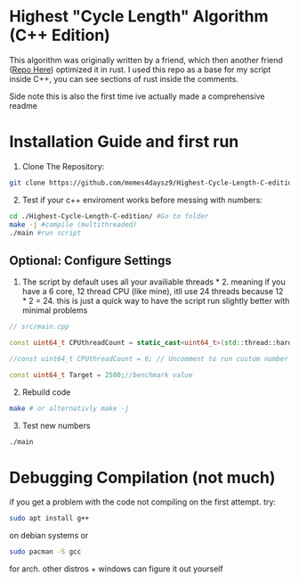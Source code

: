 # Highest "Cycle Length" Algorithm (C++ Edition)
This algorithm was originally written by a friend, which then another friend ([Repo Here](https://github.com/lrockreal/highest-cycle-length)) optimized it in rust. I used this repo as a base for my script inside C++, you can see sections of rust inside the comments.


Side note this is also the first time ive actually made a comprehensive readme

# Installation Guide and first run
1. Clone The Repository:
```sh
git clone https://github.com/memes4daysz9/Highest-Cycle-Length-C-edition.git
```
2. Test if your c++ enviroment works before messing with numbers:
```sh
cd ./Highest-Cycle-Length-C-edition/ #Go to folder
make -j #compile (multithreaded)
./main #run script
```

## Optional: Configure Settings

1. The script by default uses all your availiable threads * 2. meaning if you have a 6 core, 12 thread CPU (like mine), itll use 24 threads because 12 * 2 = 24. this is just a quick way to have the script run slightly better with minimal problems
```c++
// src/main.cpp

const uint64_t CPUthreadCount = static_cast<uint64_t>(std::thread::hardware_concurrency() * 2); // comment out to run custom thread numbers

//const uint64_t CPUthreadCount = 6; // Uncomment to run custom number of threads

const uint64_t Target = 2500;//benchmark value
```

2. Rebuild code
```sh
make # or alternativly make -j
```
3. Test new numbers
```sh
./main
```


# Debugging Compilation (not much)

if you get a problem with the code not compiling on the first attempt. try:
```sh
sudo apt install g++
```
on debian systems or 
```sh
sudo pacman -S gcc
```
for arch. other distros + windows can figure it out yourself
